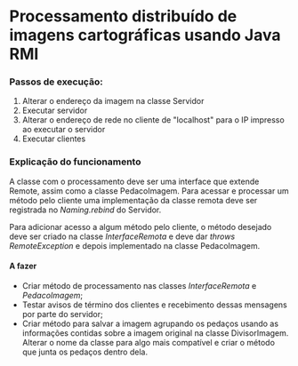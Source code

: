# Processamento distribuído de imagens cartográficas usando Java RMI

### Passos de execução:
1. Alterar o endereço da imagem na classe Servidor
2. Executar servidor
3. Alterar o endereço de rede no cliente de "localhost" para o IP impresso ao executar o servidor
4. Executar clientes

### Explicação do funcionamento
A classe com o processamento deve ser uma interface que extende Remote, assim como a classe PedacoImagem. 
Para acessar e processar um método pelo cliente uma implementação da classe remota deve ser registrada no *Naming.rebind* do Servidor.

Para adicionar acesso a algum método pelo cliente, o método desejado deve ser criado na classe *InterfaceRemota* e deve dar *throws RemoteException* e depois implementado na classe PedacoImagem.

#### A fazer
 - Criar método de processamento nas classes *InterfaceRemota* e *PedacoImagem*;
 - Testar avisos de término dos clientes e recebimento dessas mensagens por parte do servidor;
 - Criar método para salvar a imagem agrupando os pedaços usando as informações contidas sobre a imagem original na classe DivisorImagem. Alterar o nome da classe para algo mais compatível e criar o método que junta os pedaços dentro dela.
